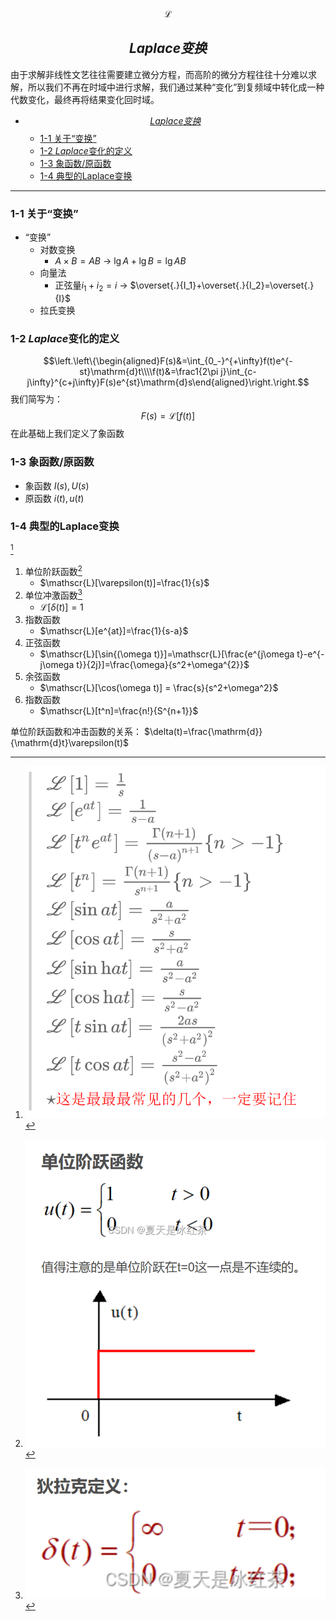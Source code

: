 $$\mathscr{L}$$

## $${Laplace变换}$$

由于求解非线性文艺往往需要建立微分方程，而高阶的微分方程往往十分难以求解，所以我们不再在时域中进行求解，我们通过某种“变化”到复频域中转化成一种代数变化，最终再将结果变化回时域。




- [$${Laplace变换}$$](#laplace变换)
  - [1-1 关于“变换”](#1-1-关于变换)
  - [1-2 *Laplace*变化的定义](#1-2-laplace变化的定义)
  - [1-3 象函数/原函数](#1-3-象函数原函数)
  - [1-4 典型的Laplace变换](#1-4-典型的laplace变换)


---

### 1-1 关于“变换”
- “变换”
  - 对数变换
    - $A\times B=AB$ $\rightarrow$ $\lg A+\lg B = \lg AB$
  - 向量法
    - 正弦量$i_1+i_2 = i$ $\rightarrow$ $\overset{.}{I_1}+\overset{.}{I_2}=\overset{.}{I}$
  - 拉氏变换

### 1-2 *Laplace*变化的定义
$$\left.\left\{\begin{aligned}F(s)&=\int_{0_-}^{+\infty}f(t)e^{-st}\mathrm{d}t\\\\f(t)&=\frac1{2\pi j}\int_{c-j\infty}^{c+j\infty}F(s)e^{st}\mathrm{d}s\end{aligned}\right.\right.$$
我们简写为：
$$F(s) = \mathscr{L}[f(t)]$$
在此基础上我们定义了象函数
### 1-3 象函数/原函数
- 象函数 $I(s),U(s)$
- 原函数 $i(t),u(t)$


### 1-4 典型的Laplace变换
[^典型的Laplace变换]

1. 单位阶跃函数[^单位阶跃函数]
   - $\mathscr{L}[\varepsilon(t)]=\frac{1}{s}$
2. 单位冲激函数[^单位冲激函数]
   - $\mathscr{L}[\delta(t)]=1$
3. 指数函数
   - $\mathscr{L}[e^{at}]=\frac{1}{s-a}$
4. 正弦函数
   - $\mathscr{L}[\sin{(\omega t)}]=\mathscr{L}[\frac{e^{j\omega t}-e^{-j\omega t}}{2j}]=\frac{\omega}{s^2+\omega^{2}}$
5. 余弦函数
   - $\mathscr{L}[\cos(\omega t)] = \frac{s}{s^2+\omega^2}$
6. 指数函数
   - $\mathscr{L}[t^n]=\frac{n!}{S^{n+1}}$

单位阶跃函数和冲击函数的关系：
$\delta(t)=\frac{\mathrm{d}}{\mathrm{d}t}\varepsilon(t)$

[^单位阶跃函数]:![Alt text](image-4.png)

[^单位冲激函数]:![Alt text](image-5.png)

[^典型的Laplace变换]:![Alt text](image-6.png)

